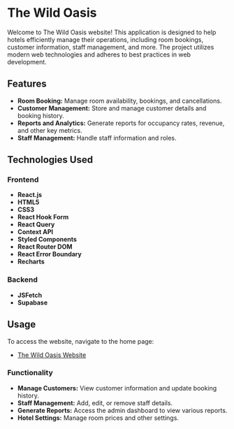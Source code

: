 # The Wild Oasis

Welcome to The Wild Oasis website! This application is designed to help hotels efficiently manage their operations, including room bookings, customer information, staff management, and more. The project utilizes modern web technologies and adheres to best practices in web development.

## Features

- **Room Booking:** Manage room availability, bookings, and cancellations.
- **Customer Management:** Store and manage customer details and booking history.
- **Reports and Analytics:** Generate reports for occupancy rates, revenue, and other key metrics.
- **Staff Management:** Handle staff information and roles.

## Technologies Used

### Frontend
- **React.js**
- **HTML5**
- **CSS3**
- **React Hook Form**
- **React Query**
- **Context API**
- **Styled Components**
- **React Router DOM**
- **React Error Boundary**
- **Recharts**

### Backend
- **JSFetch**
- **Supabase**

## Usage

To access the website, navigate to the home page:

- [The Wild Oasis Website](https://the-wild-oasis-blond-gamma.vercel.app/)

### Functionality

- **Manage Customers:** View customer information and update booking history.
- **Staff Management:** Add, edit, or remove staff details.
- **Generate Reports:** Access the admin dashboard to view various reports.
- **Hotel Settings:** Manage room prices and other settings.
